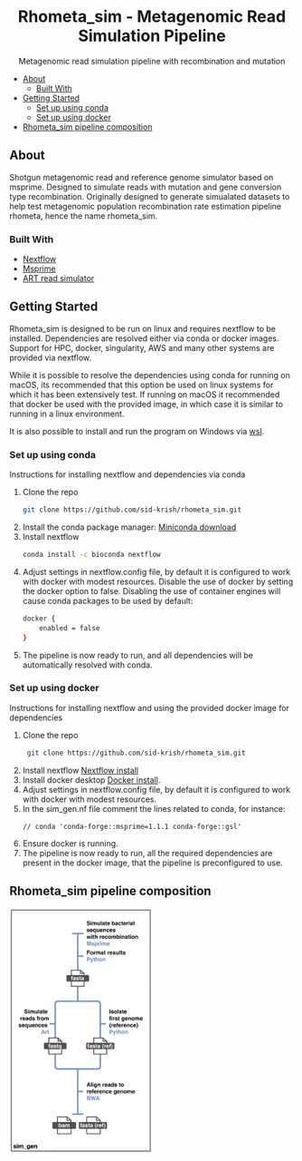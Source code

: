 <h1 align="center">Rhometa_sim - Metagenomic Read Simulation Pipeline</h1>
  <p align="center">
    Metagenomic read simulation pipeline with recombination and mutation

- [About](#about)
  - [Built With](#built-with)
- [Getting Started](#getting-started)
  - [Set up using conda](#set-up-using-conda)
  - [Set up using docker](#set-up-using-docker)
- [Rhometa_sim pipeline composition](#rhometa_sim-pipeline-composition)


<!-- ABOUT -->
## About
Shotgun metagenomic read and reference genome simulator based on msprime. Designed to simulate reads with mutation and gene conversion type recombination. Originally designed to generate simualated datasets to help test metagenomic population recombination rate estimation pipeline rhometa, hence the name rhometa_sim.

### Built With

* [Nextflow](https://www.nextflow.io/)
* [Msprime](https://tskit.dev/msprime/docs/stable/intro.html)
* [ART read simulator](https://www.niehs.nih.gov/research/resources/software/biostatistics/art/index.cfm)


<!-- GETTING STARTED -->
## Getting Started

Rhometa_sim is designed to be run on linux and requires nextflow to be installed. 
Dependencies are resolved either via conda or docker images. Support for HPC, docker, singularity, AWS and many other systems are provided via nextflow.

While it is possible to resolve the dependencies using conda for running on macOS, its recommended that this option be used on linux systems for which it has been extensively test.
If running on macOS it recommended that docker be used with the provided image, in which case it is similar to running in a linux environment.

It is also possible to install and run the program on Windows via [wsl](https://docs.microsoft.com/en-us/windows/wsl/install).

### Set up using conda
Instructions for installing nextflow and dependencies via conda
1. Clone the repo
   ```sh
   git clone https://github.com/sid-krish/rhometa_sim.git
   ```
2. Install the conda package manager: [Miniconda download](https://conda.io/en/latest/miniconda.html)
3. Install nextflow
   ```sh
   conda install -c bioconda nextflow
   ```
4. Adjust settings in nextflow.config file, by default it is configured to work with docker with modest resources.
   Disable the use of docker by setting the docker option to false. Disabling the use of container engines will cause conda packages to be used by default:
   ```sh
   docker {
       enabled = false
   }
   ```
5. The pipeline is now ready to run, and all dependencies will be automatically resolved with conda.

### Set up using docker
Instructions for installing nextflow and using the provided docker image for dependencies
1. Clone the repo
   ```sh
    git clone https://github.com/sid-krish/rhometa_sim.git
   ```
2. Install nextflow [Nextflow install](https://www.nextflow.io/index.html#GetStarted)
3. Install docker desktop [Docker install](https://docs.docker.com/desktop/linux/).
4. Adjust settings in nextflow.config file, by default it is configured to work with docker with modest resources.
5. In the sim_gen.nf file comment the lines related to conda, for instance:
   ```
   // conda 'conda-forge::msprime=1.1.1 conda-forge::gsl'
   ```
6. Ensure docker is running.
7. The pipeline is now ready to run, all the required dependencies are present in the docker image, that the pipeline is preconfigured to use.

<!-- RHOMETA_SIM PIPELINE COMPOSITION -->
## Rhometa_sim pipeline composition
<img src="images/pipeline.png"  width=50% height=50%>